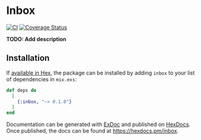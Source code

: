 # Inbox

[![CI](https://github.com/tomasz-tomczyk/inbox/actions/workflows/main.yml/badge.svg)](https://github.com/tomasz-tomczyk/inbox/actions/workflows/main.yml)
[![Coverage Status](https://coveralls.io/repos/github/tomasz-tomczyk/inbox/badge.svg?branch=main)](https://coveralls.io/github/tomasz-tomczyk/inbox?branch=main)

**TODO: Add description**

## Installation

If [available in Hex](https://hex.pm/docs/publish), the package can be installed
by adding `inbox` to your list of dependencies in `mix.exs`:

```elixir
def deps do
  [
    {:inbox, "~> 0.1.0"}
  ]
end
```

Documentation can be generated with [ExDoc](https://github.com/elixir-lang/ex_doc)
and published on [HexDocs](https://hexdocs.pm). Once published, the docs can
be found at <https://hexdocs.pm/inbox>.
